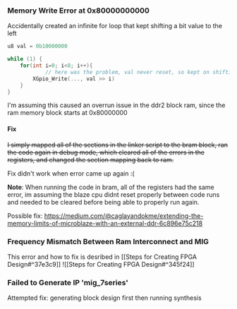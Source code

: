 
### Memory Write Error at 0x80000000000

Accidentally created an infinite for loop that kept shifting a bit value to the left

```C
u8 val = 0b10000000

while (1) {
	for(int i=0; i<8; i++){
			// here was the problem, val never reset, so kept on shifting the bit value
		XGpio_Write(..., val >> i)
	}
}
```

I'm assuming this caused an overrun issue in the ddr2 block ram, since the ram memory block starts at 0x80000000

#### Fix

~~I simply mapped all of the sections in the linker script to the bram block, ran the code again in debug mode, which cleared all of the errors in the registers, and changed the section mapping back to ram.~~

Fix didn't work when error came up again :(

**Note**: When running the code in bram, all of the registers had the same error, im assuming the blaze cpu didnt reset properly between code runs and needed to be cleared before being able to properly run again.

Possible fix: https://medium.com/@caglayandokme/extending-the-memory-limits-of-microblaze-with-an-external-ddr-6c896e75c218


### Frequency Mismatch Between Ram Interconnect and MIG

This error and how to fix is desribed in [[Steps for Creating FPGA Design#^37e3c9]]
![[Steps for Creating FPGA Design#^345f24]]

### Failed to Generate IP 'mig_7series'

Attempted fix: generating block design first then running synthesis